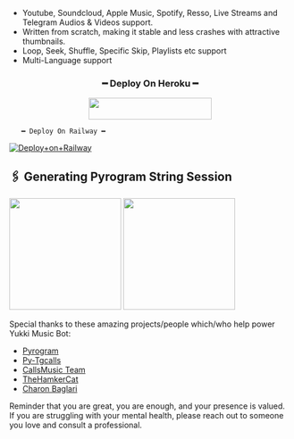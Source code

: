* Youtube, Soundcloud, Apple Music, Spotify, Resso, Live Streams and Telegram Audios & Videos support.
* Written from scratch, making it stable and less crashes with attractive thumbnails.
* Loop, Seek, Shuffle, Specific Skip, Playlists etc support
* Multi-Language support

<h3 align="center">
      ━ Deploy On Heroku ━ 
</h3>

<p align="center"><a href="https://dashboard.heroku.com/new?template=https://github.com/TeamLegend77/AlizaXMusic"> <img src="https://img.shields.io/badge/Deploy%20On%20Heroku-black?style=for-the-badge&logo=heroku" width="220" height="38.45"/></a></p>

       ━ Deploy On Railway ━

[![Deploy+on+Railway](https://railway.app/button.svg)](https://railway.app/new/template?template=https://github.com/TeamLegend77/AlizaXMusic&envs=API_ID,API_HASH,BOT_USERNAME,BOT_NAME,BOT_TOKEN,SESSION_NAME,OWNER_USERNAME,SUDO_USERS,UPSTREAM_REPO,UPSTREAM_BRANCH,DURATION_LIMIT)

## 🖇 Generating Pyrogram String Session

<p>
<a href="https://replit.com/@ITX_LEGEND/Aliza-Music-String-Gen"><img src="https://img.shields.io/badge/Generate%20On%20Repl-blueviolet?style=for-the-badge&logo=appveyor" width="200""/></a>
<a href="https://t.me/@StringGenXBot"><img src="https://img.shields.io/badge/TG%20String%20Gen%20Bot-blueviolet?style=for-the-badge&logo=appveyor" width="200""/></a>
</p>


Special thanks to these amazing projects/people which/who help power Yukki Music Bot:

- [Pyrogram](https://github.com/pyrogram/pyrogram)
- [Py-Tgcalls](https://github.com/pytgcalls/pytgcalls)
- [CallsMusic Team](https://github.com/Callsmusic)
- [TheHamkerCat](https://github.com/TheHamkerCat)
- [Charon Baglari](https://github.com/XCBv021)


Reminder that you are great, you are enough, and your presence is valued. If you are struggling with your mental health, please reach out to someone you love and consult a professional.
